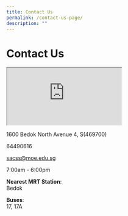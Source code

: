 ```yaml
---
title: Contact Us
permalink: /contact-us-page/
description: ""
---
```

# Contact Us
<iframe src="https://www.google.com/maps/embed/v1/place?q=st+anthony%27s+canossian+secondary&amp;key=AIzaSyD09zQ9PNDNNy9TadMuzRV_UsPUoWKntt8" aria-hidden="true"></iframe>

1600 Bedok North Avenue 4, S(469700)

64490616


[sacss@moe.edu.sg](mailto:sacss@moe.edu.sg)

7:00am - 6:00pm

**Nearest MRT Station**:  
Bedok

**Buses**:  
17, 17A